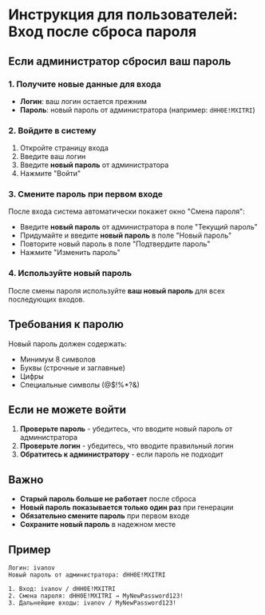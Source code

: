 # Инструкция для пользователей: Вход после сброса пароля

## Если администратор сбросил ваш пароль

### 1. Получите новые данные для входа
- **Логин**: ваш логин остается прежним
- **Пароль**: новый пароль от администратора (например: `dHH0E!MXITRI`)

### 2. Войдите в систему
1. Откройте страницу входа
2. Введите ваш логин
3. Введите **новый пароль** от администратора
4. Нажмите "Войти"

### 3. Смените пароль при первом входе
После входа система автоматически покажет окно "Смена пароля":
- Введите **новый пароль** от администратора в поле "Текущий пароль"
- Придумайте и введите **новый пароль** в поле "Новый пароль"
- Повторите новый пароль в поле "Подтвердите пароль"
- Нажмите "Изменить пароль"

### 4. Используйте новый пароль
После смены пароля используйте **ваш новый пароль** для всех последующих входов.

## Требования к паролю

Новый пароль должен содержать:
- Минимум 8 символов
- Буквы (строчные и заглавные)
- Цифры
- Специальные символы (@$!%*?&)

## Если не можете войти

1. **Проверьте пароль** - убедитесь, что вводите новый пароль от администратора
2. **Проверьте логин** - убедитесь, что вводите правильный логин
3. **Обратитесь к администратору** - если пароль не подходит

## Важно

- **Старый пароль больше не работает** после сброса
- **Новый пароль показывается только один раз** при генерации
- **Обязательно смените пароль** при первом входе
- **Сохраните новый пароль** в надежном месте

## Пример

```
Логин: ivanov
Новый пароль от администратора: dHH0E!MXITRI

1. Вход: ivanov / dHH0E!MXITRI
2. Смена пароля: dHH0E!MXITRI → MyNewPassword123!
3. Дальнейшие входы: ivanov / MyNewPassword123!
``` 